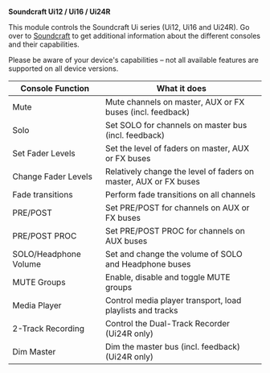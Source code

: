 **Soundcraft Ui12 / Ui16 / Ui24R**

This module controls the Soundcraft Ui series (Ui12, Ui16 and Ui24R).
Go over to [Soundcraft](https://www.soundcraft.com/en/product_families/ui-series) to get additional information about the different consoles and their capabilities.

Please be aware of your device's capabilities – not all available features are supported on all device versions.

| Console Function      | What it does                                                     |
| --------------------- | ---------------------------------------------------------------- |
| Mute                  | Mute channels on master, AUX or FX buses (incl. feedback)        |
| Solo                  | Set SOLO for channels on master bus (incl. feedback)             |
| Set Fader Levels      | Set the level of faders on master, AUX or FX buses               |
| Change Fader Levels   | Relatively change the level of faders on master, AUX or FX buses |
| Fade transitions      | Perform fade transitions on all channels                         |
| PRE/POST              | Set PRE/POST for channels on AUX or FX buses                     |
| PRE/POST PROC         | Set PRE/POST PROC for channels on AUX buses                      |
| SOLO/Headphone Volume | Set and change the volume of SOLO and Headphone buses            |
| MUTE Groups           | Enable, disable and toggle MUTE groups                           |
| Media Player          | Control media player transport, load playlists and tracks        |
| 2-Track Recording     | Control the Dual-Track Recorder (Ui24R only)                     |
| Dim Master            | Dim the master bus (incl. feedback) (Ui24R only)                 |
